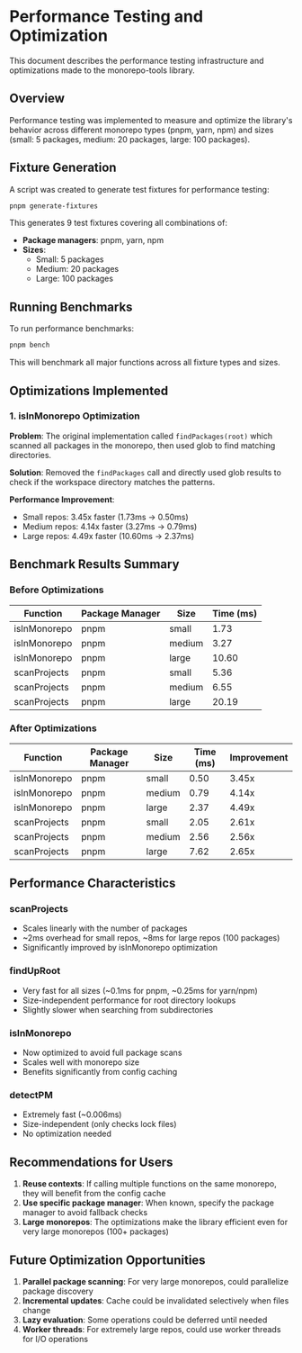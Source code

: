 # Performance Testing and Optimization

This document describes the performance testing infrastructure and optimizations made to the monorepo-tools library.

## Overview

Performance testing was implemented to measure and optimize the library's behavior across different monorepo types (pnpm, yarn, npm) and sizes (small: 5 packages, medium: 20 packages, large: 100 packages).

## Fixture Generation

A script was created to generate test fixtures for performance testing:

```bash
pnpm generate-fixtures
```

This generates 9 test fixtures covering all combinations of:
- **Package managers**: pnpm, yarn, npm
- **Sizes**: 
  - Small: 5 packages
  - Medium: 20 packages
  - Large: 100 packages

## Running Benchmarks

To run performance benchmarks:

```bash
pnpm bench
```

This will benchmark all major functions across all fixture types and sizes.

## Optimizations Implemented

### 1. isInMonorepo Optimization

**Problem**: The original implementation called `findPackages(root)` which scanned all packages in the monorepo, then used glob to find matching directories.

**Solution**: Removed the `findPackages` call and directly used glob results to check if the workspace directory matches the patterns.

**Performance Improvement**:
- Small repos: 3.45x faster (1.73ms → 0.50ms)
- Medium repos: 4.14x faster (3.27ms → 0.79ms)
- Large repos: 4.49x faster (10.60ms → 2.37ms)

## Benchmark Results Summary

### Before Optimizations

| Function | Package Manager | Size | Time (ms) |
|----------|----------------|------|-----------|
| isInMonorepo | pnpm | small | 1.73 |
| isInMonorepo | pnpm | medium | 3.27 |
| isInMonorepo | pnpm | large | 10.60 |
| scanProjects | pnpm | small | 5.36 |
| scanProjects | pnpm | medium | 6.55 |
| scanProjects | pnpm | large | 20.19 |

### After Optimizations

| Function | Package Manager | Size | Time (ms) | Improvement |
|----------|----------------|------|-----------|-------------|
| isInMonorepo | pnpm | small | 0.50 | 3.45x |
| isInMonorepo | pnpm | medium | 0.79 | 4.14x |
| isInMonorepo | pnpm | large | 2.37 | 4.49x |
| scanProjects | pnpm | small | 2.05 | 2.61x |
| scanProjects | pnpm | medium | 2.56 | 2.56x |
| scanProjects | pnpm | large | 7.62 | 2.65x |

## Performance Characteristics

### scanProjects
- Scales linearly with the number of packages
- ~2ms overhead for small repos, ~8ms for large repos (100 packages)
- Significantly improved by isInMonorepo optimization

### findUpRoot
- Very fast for all sizes (~0.1ms for pnpm, ~0.25ms for yarn/npm)
- Size-independent performance for root directory lookups
- Slightly slower when searching from subdirectories

### isInMonorepo
- Now optimized to avoid full package scans
- Scales well with monorepo size
- Benefits significantly from config caching

### detectPM
- Extremely fast (~0.006ms)
- Size-independent (only checks lock files)
- No optimization needed

## Recommendations for Users

1. **Reuse contexts**: If calling multiple functions on the same monorepo, they will benefit from the config cache
2. **Use specific package manager**: When known, specify the package manager to avoid fallback checks
3. **Large monorepos**: The optimizations make the library efficient even for very large monorepos (100+ packages)

## Future Optimization Opportunities

1. **Parallel package scanning**: For very large monorepos, could parallelize package discovery
2. **Incremental updates**: Cache could be invalidated selectively when files change
3. **Lazy evaluation**: Some operations could be deferred until needed
4. **Worker threads**: For extremely large repos, could use worker threads for I/O operations
